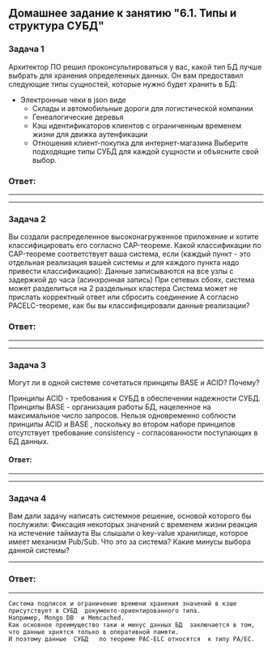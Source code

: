 ## Домашнее задание к занятию "6.1. Типы и структура СУБД"

### Задача 1
Архитектор ПО решил проконсультироваться у вас, какой тип БД лучше выбрать для хранения определенных данных.
Он вам предоставил следующие типы сущностей, которые нужно будет хранить в БД:
- Электронные чеки в json виде
  - Склады и автомобильные дороги для логистической компании
  - Генеалогические деревья
  - Кэш идентификаторов клиентов с ограниченным временем жизни для движка аутенфикации
  - Отношения клиент-покупка для интернет-магазина
  Выберите подходящие типы СУБД для каждой сущности и объясните свой выбор.


### Ответ:
----

----
### Задача 2
Вы создали распределенное высоконагруженное приложение и хотите классифицировать его согласно CAP-теореме. Какой классификации по CAP-теореме соответствует ваша система, если (каждый пункт - это отдельная реализация вашей системы и для каждого пункта надо привести классификацию):
Данные записываются на все узлы с задержкой до часа (асинхронная запись)
При сетевых сбоях, система может разделиться на 2 раздельных кластера
Система может не прислать корректный ответ или сбросить соединение
А согласно PACELC-теореме, как бы вы классифицировали данные реализации?

### Ответ:
----

----
### Задача 3
 Могут ли в одной системе сочетаться принципы BASE и ACID? Почему?

Принципы ACID  -   требования к СУБД в обеспечении надежности СУБД.
Принципы  BASE -   организация работы БД, нацеленное на максимальное число запросов.
Нельзя одновременно соблюсти принципы ACID  и BASE ,  поскольку во втором наборе принципов
отсутствует требование consistency - согласованности поступающих в БД данных.




#### Ответ:
----

----
### Задача 4
Вам дали задачу написать системное решение, основой которого бы послужили:
Фиксация некоторых значений с временем жизни
реакция на истечение таймаута
Вы слышали о key-value хранилище, которое имеет механизм Pub/Sub. Что это за система? Какие минусы выбора данной системы?

----
### Ответ:
----

    Система подписок и ограничение времени хранения значений в кэше присутствует в СУБД  документо-ориентированного типа. 
    Например, Mongo DB  и Memcached. 
    Как основное преимущество таки и минус данных БД  заключается в том, что данные хрнятся только в оперативной памяти.
    И поэтому данные  СУБД   по теореме PAC-ELC отноcятся  к типу PA/EC.